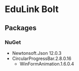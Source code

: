 # EduLink Bolt 

## Packages
### NuGet
* Newtonsoft.Json 12.0.3
* CircularProgressBar.2.8.0.16
    - WinFormAnimation.1.6.0.4
